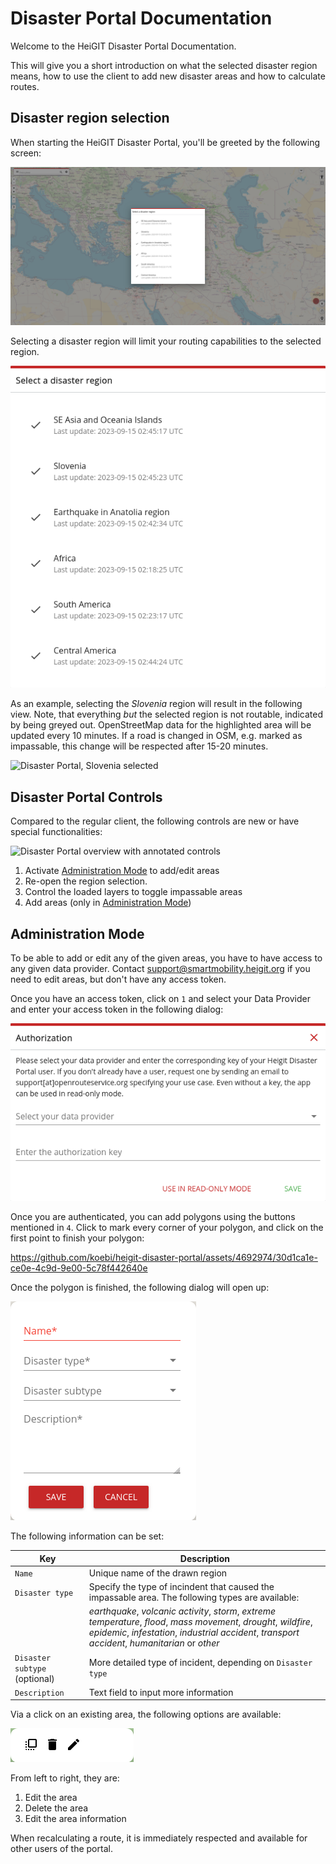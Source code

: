 # Disaster Portal Documentation

Welcome to the HeiGIT Disaster Portal Documentation.

This will give you a short introduction on what the selected disaster region
means, how to use the client to add new disaster areas and how to calculate
routes.

## Disaster region selection

When starting the HeiGIT Disaster Portal, you'll be greeted by the following screen:

![Disaster Portal starting page showing disaster region selection](img/disaster_portal_overview_with_selection.png)

Selecting a disaster region will limit your routing capabilities to the selected region.

![Selectable Regions](img/disaster_region_selection.png)

As an example, selecting the *Slovenia* region will result in the following
view.  Note, that everything *but* the selected region is not routable,
indicated by being greyed out.  OpenStreetMap data for the highlighted area
will be updated every 10 minutes. If a road is changed in OSM, e.g. marked as
impassable, this change will be respected after 15-20 minutes.

![Disaster Portal, Slovenia selected](img/disaster_portal_overview.png)

## Disaster Portal Controls

Compared to the regular client, the following controls are new or have special functionalities:

![Disaster Portal overview with annotated controls](img/disaster_portal_annotated.png)

1. Activate [Administration Mode](#administration-mode) to add/edit areas
2. Re-open the region selection.
3. Control the loaded layers to toggle impassable areas
4. Add areas (only in [Administration Mode](#administration-mode))


## Administration Mode

To be able to add or edit any of the given areas, you have to have access to any given data provider.
Contact support@smartmobility.heigit.org if you need to edit areas, but don't have any access token.

Once you have an access token, click on `1` and select your Data Provider and enter your access token in the following dialog:

![Data Provider Authentication](img/data_provider_selection.png)

Once you are authenticated, you can add polygons using the buttons mentioned in `4`.
Click to mark every corner of your polygon, and click on the first point to finish your polygon:

https://github.com/koebi/heigit-disaster-portal/assets/4692974/30d1ca1e-ce0e-4c9d-9e00-5c78f442640e

Once the polygon is finished, the following dialog will open up:

![Editing description for new region](img/new_region_description.png)

The following information can be set:


| Key         | Description |
| ----------- | ----------- |
| `Name` | Unique name of the drawn region |
| `Disaster type` | Specify the type of incindent that caused the impassable area. The following types are available: |
| |  _earthquake_, _volcanic activity_, _storm_, _extreme temperature_, _flood_, _mass movement_, _drought_, _wildfire_, _epidemic_, _infestation_, _industrial accident_, _transport accident_, _humanitarian_ or _other_ |
| `Disaster subtype` (optional) | More detailed type of incident, depending on `Disaster type` |
| `Description` | Text field to input more information |

Via a click on an existing area, the following options are available:

![Options for existing area](img/area_left_click_overlay.png)

From left to right, they are:

1. Edit the area
2. Delete the area
3. Edit the area information

When recalculating a route, it is immediately respected and available for other users of the portal.
